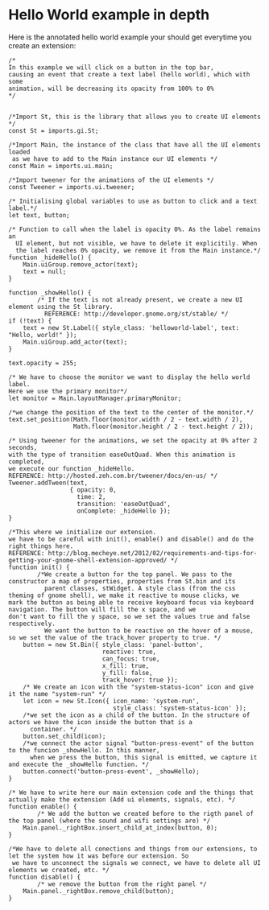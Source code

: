 # Hello World example in depth
Here is the annotated hello world example your should get everytime you create an extension:

    /*
    In this example we will click on a button in the top bar,
    causing an event that create a text label (hello world), which with some
    animation, will be decreasing its opacity from 100% to 0%
    */


    /*Import St, this is the library that allows you to create UI elements */
    const St = imports.gi.St;

    /*Import Main, the instance of the class that have all the UI elements loaded
     as we have to add to the Main instance our UI elements */
    const Main = imports.ui.main;

    /*Import tweener for the animations of the UI elements */
    const Tweener = imports.ui.tweener;

    /* Initialising global variables to use as button to click and a text label.*/
    let text, button;

    /* Function to call when the label is opacity 0%. As the label remains an
      UI element, but not visible, we have to delete it explicitily. When
      the label reaches 0% opacity, we remove it from the Main instance.*/
    function _hideHello() {
        Main.uiGroup.remove_actor(text);
        text = null;
    }
    
    function _showHello() {
            /* If the text is not already present, we create a new UI element using the St library.
              REFERENCE: http://developer.gnome.org/st/stable/ */
    if (!text) {
        text = new St.Label({ style_class: 'helloworld-label', text: "Hello, world!" });
        Main.uiGroup.add_actor(text);
    }
    
    text.opacity = 255;
    
    /* We have to choose the monitor we want to display the hello world label.
    Here we use the primary monitor*/
    let monitor = Main.layoutManager.primaryMonitor;

    /*we change the position of the text to the center of the monitor.*/
    text.set_position(Math.floor(monitor.width / 2 - text.width / 2),
                      Math.floor(monitor.height / 2 - text.height / 2));

    /* Using tweener for the animations, we set the opacity at 0% after 2 seconds, 
    with the type of transition easeOutQuad. When this animation is completed, 
    we execute our function _hideHello.
    REFERENCE: http://hosted.zeh.com.br/tweener/docs/en-us/ */
    Tweener.addTween(text,
                     { opacity: 0,
                       time: 2,
                       transition: 'easeOutQuad',
                       onComplete: _hideHello });
    }

    /*This where we initialize our extension.
    we have to be careful with init(), enable() and disable() and do the right things here.
    REFERENCE: http://blog.mecheye.net/2012/02/requirements-and-tips-for-getting-your-gnome-shell-extension-approved/ */
    function init() {
            /*We create a button for the top panel. We pass to the constructor a map of properties, properties from St.bin and its
              parent classes, stWidget. A style class (from the css theming of gnome shell), we make it reactive to mouse clicks, we                    mark the button as being able to receive keyboard focus via keyboard navigation. The button will fill the x space, and we               don't want to fill the y space, so we set the values true and false respectively.
              We want the button to be reactive on the hover of a mouse, so we set the value of the track_hover property to true. */
        button = new St.Bin({ style_class: 'panel-button',
                              reactive: true,
                              can_focus: true,
                              x_fill: true,
                              y_fill: false,
                              track_hover: true });
        /* We create an icon with the "system-status-icon" icon and give it the name "system-run" */
        let icon = new St.Icon({ icon_name: 'system-run',
                                 style_class: 'system-status-icon' });
        /*we set the icon as a child of the button. In the structure of actors we have the icon inside the button that is a
          container. */
        button.set_child(icon);
        /*we connect the actor signal "button-press-event" of the button to the funcion _showHello. In this manner,
          when we press the button, this signal is emitted, we capture it and execute the _showHello function. */
        button.connect('button-press-event', _showHello);
    }
    
    /* We have to write here our main extension code and the things that actually make the extension (Add ui elements, signals, etc). */
    function enable() {
            /* We add the button we created before to the rigth panel of the top panel (where the sound and wifi settings are) */
        Main.panel._rightBox.insert_child_at_index(button, 0);
    }
    
    /*We have to delete all conections and things from our extensions, to let the system how it was before our extension. So
     we have to unconnect the signals we connect, we have to delete all UI elements we created, etc. */
    function disable() {
            /* we remove the button from the right panel */
        Main.panel._rightBox.remove_child(button);
    }
